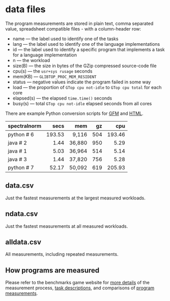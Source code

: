 data files
==========

The program measurements are stored in plain text, comma separated value, spreadsheet compatible files - with a column-header row:

- name — the label used to identify one of the tasks
- lang — the label used to identify one of the language implementations
- id — the label used to identify a specific program that implements a task for a language implementation
- n — the workload
- size(B) — the size in bytes of the GZip compressed source-code file
- cpu(s) — the `usr+sys rusage` seconds
- mem(KB) — `GLIBTOP_PROC_MEM_RESIDENT` 
- status — negative values indicate the program failed in some way
- load — the proportion of `GTop cpu not-idle` to `GTop cpu total` for each core
- elapsed(s) — the elapsed `time.time()` seconds
- busy(s) — total `GTop cpu not-idle` elapsed seconds from all cores


There are example Python conversion scripts for [GFM](/public/data/makemd.py) and [HTML](/public/data/makehtml.py).

| spectralnorm | secs | mem | gz | cpu | 
| :------ | -----: | -----: | -----: | -----: |  
| python&nbsp;#&nbsp;6 | 193.53 | 9,116 | 504 | 193.46 |
| java&nbsp;#&nbsp;2 | 1.44 | 36,880 | 950 | 5.29 |
| java&nbsp;#&nbsp;1 | 5.03 | 36,964 | 514 | 5.14 |
| java&nbsp;#&nbsp;3 | 1.44 | 37,820 | 756 | 5.28 |
| python&nbsp;#&nbsp;7 | 52.17 | 50,092 | 619 | 205.93 |


data.csv
--------

Just the fastest measurements at the largest measured workloads.

ndata.csv
---------

Just the fastest measurements at all measured workloads.


alldata.csv
-----------

All measurements, including repeated measurements.


How programs are measured
-------------------------

Please refer to the benchmarks game website for [more details](https://benchmarksgame-team.pages.debian.net/benchmarksgame/how-programs-are-measured.html) of the measurement process, [task descriptions](https://benchmarksgame-team.pages.debian.net/benchmarksgame/description/summary.html), and comparisons of [program measurements](https://benchmarksgame-team.pages.debian.net/benchmarksgame/which-programs-are-fastest.html).


